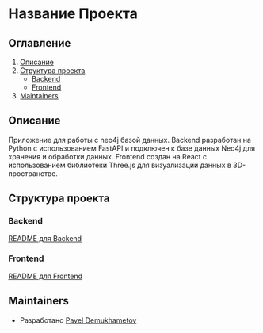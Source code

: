 # Название Проекта

## Оглавление
1. [Описание](#описание)
2. [Структура проекта](#структура-проекта)
   - [Backend](#backend)
   - [Frontend](#frontend)
3. [Maintainers](#maintainers)

## Описание

Приложение для работы с neo4j базой данных. Backend разработан на Python с использованием FastAPI и подключен к базе данных Neo4j для хранения и обработки данных. Frontend создан на React с использованием библиотеки Three.js для визуализации данных в 3D-пространстве.


## Структура проекта

### Backend

[README для Backend](./backend/README.md)

### Frontend

[README для Frontend](./frontend/README.md)

## Maintainers

- Разработано [Pavel Demukhametov](https://github.com/Pavel-Demukhametov)